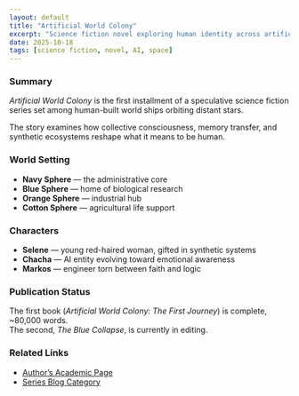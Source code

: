 ```yaml
---
layout: default
title: "Artificial World Colony"
excerpt: "Science fiction novel exploring human identity across artificial worlds."
date: 2025-10-18
tags: [science fiction, novel, AI, space]
---
```


### Summary
*Artificial World Colony* is the first installment of a speculative science fiction series set among human-built world ships orbiting distant stars.

The story examines how collective consciousness, memory transfer, and synthetic ecosystems reshape what it means to be human.

### World Setting
- **Navy Sphere** — the administrative core  
- **Blue Sphere** — home of biological research  
- **Orange Sphere** — industrial hub  
- **Cotton Sphere** — agricultural life support  

### Characters
- **Selene** — young red-haired woman, gifted in synthetic systems  
- **Chacha** — AI entity evolving toward emotional awareness  
- **Markos** — engineer torn between faith and logic  

### Publication Status
The first book (*Artificial World Colony: The First Journey*) is complete, ~80,000 words.  
The second, *The Blue Collapse*, is currently in editing.

### Related Links
- [Author’s Academic Page](/)
- [Series Blog Category](/blog/tag/scifi)